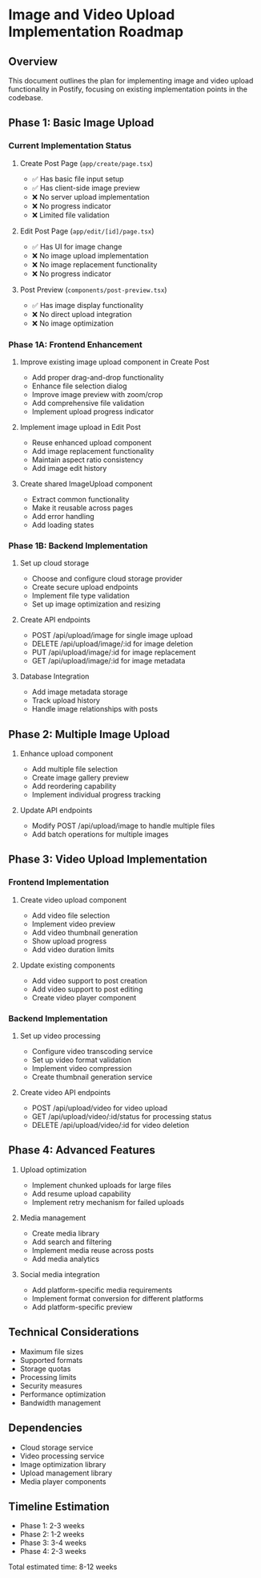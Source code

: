 # Image and Video Upload Implementation Roadmap

## Overview
This document outlines the plan for implementing image and video upload functionality in Postify, focusing on existing implementation points in the codebase.

## Phase 1: Basic Image Upload
### Current Implementation Status
1. Create Post Page (`app/create/page.tsx`)
   - ✅ Has basic file input setup
   - ✅ Has client-side image preview
   - ❌ No server upload implementation
   - ❌ No progress indicator
   - ❌ Limited file validation

2. Edit Post Page (`app/edit/[id]/page.tsx`)
   - ✅ Has UI for image change
   - ❌ No image upload implementation
   - ❌ No image replacement functionality
   - ❌ No progress indicator

3. Post Preview (`components/post-preview.tsx`)
   - ✅ Has image display functionality
   - ❌ No direct upload integration
   - ❌ No image optimization

### Phase 1A: Frontend Enhancement
1. Improve existing image upload component in Create Post
   - Add proper drag-and-drop functionality
   - Enhance file selection dialog
   - Improve image preview with zoom/crop
   - Add comprehensive file validation
   - Implement upload progress indicator

2. Implement image upload in Edit Post
   - Reuse enhanced upload component
   - Add image replacement functionality
   - Maintain aspect ratio consistency
   - Add image edit history

3. Create shared ImageUpload component
   - Extract common functionality
   - Make it reusable across pages
   - Add error handling
   - Add loading states

### Phase 1B: Backend Implementation
1. Set up cloud storage
   - Choose and configure cloud storage provider
   - Create secure upload endpoints
   - Implement file type validation
   - Set up image optimization and resizing

2. Create API endpoints
   - POST /api/upload/image for single image upload
   - DELETE /api/upload/image/:id for image deletion
   - PUT /api/upload/image/:id for image replacement
   - GET /api/upload/image/:id for image metadata

3. Database Integration
   - Add image metadata storage
   - Track upload history
   - Handle image relationships with posts

## Phase 2: Multiple Image Upload
1. Enhance upload component
   - Add multiple file selection
   - Create image gallery preview
   - Add reordering capability
   - Implement individual progress tracking

2. Update API endpoints
   - Modify POST /api/upload/image to handle multiple files
   - Add batch operations for multiple images

## Phase 3: Video Upload Implementation
### Frontend Implementation
1. Create video upload component
   - Add video file selection
   - Implement video preview
   - Add video thumbnail generation
   - Show upload progress
   - Add video duration limits

2. Update existing components
   - Add video support to post creation
   - Add video support to post editing
   - Create video player component

### Backend Implementation
1. Set up video processing
   - Configure video transcoding service
   - Set up video format validation
   - Implement video compression
   - Create thumbnail generation service

2. Create video API endpoints
   - POST /api/upload/video for video upload
   - GET /api/upload/video/:id/status for processing status
   - DELETE /api/upload/video/:id for video deletion

## Phase 4: Advanced Features
1. Upload optimization
   - Implement chunked uploads for large files
   - Add resume upload capability
   - Implement retry mechanism for failed uploads

2. Media management
   - Create media library
   - Add search and filtering
   - Implement media reuse across posts
   - Add media analytics

3. Social media integration
   - Add platform-specific media requirements
   - Implement format conversion for different platforms
   - Add platform-specific preview

## Technical Considerations
- Maximum file sizes
- Supported formats
- Storage quotas
- Processing limits
- Security measures
- Performance optimization
- Bandwidth management

## Dependencies
- Cloud storage service
- Video processing service
- Image optimization library
- Upload management library
- Media player components

## Timeline Estimation
- Phase 1: 2-3 weeks
- Phase 2: 1-2 weeks
- Phase 3: 3-4 weeks
- Phase 4: 2-3 weeks

Total estimated time: 8-12 weeks 